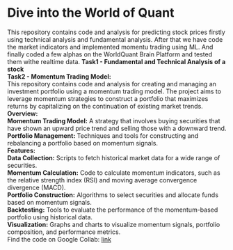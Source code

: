 # Dive into the World of Quant
This repository contains code and analysis for predicting stock prices firstly using technical analysis and fundamental analysis. After that we have code the market indicators and implemented momentu trading using ML. And finally coded a few alphas on the WorldQuant Brain Platform and tested them withe realtime data.
**Task1 - Fundamental and Technical Analysis of a stock** <br>
**Task2 - Momentum Trading Model:** <br>
This repository contains code and analysis for creating and managing an investment portfolio using a momentum trading model. The project aims to leverage momentum strategies to construct a portfolio that maximizes returns by capitalizing on the continuation of existing market trends.<br>
**Overview:** <br>
**Momentum Trading Model:** A strategy that involves buying securities that have shown an upward price trend and selling those with a downward trend.<br>
**Portfolio Management:** Techniques and tools for constructing and rebalancing a portfolio based on momentum signals.<br>
**Features:** <br>
**Data Collection:** Scripts to fetch historical market data for a wide range of securities.<br>
**Momentum Calculation:** Code to calculate momentum indicators, such as the relative strength index (RSI) and moving average convergence divergence (MACD).<br>
**Portfolio Construction:** Algorithms to select securities and allocate funds based on momentum signals.<br>
**Backtesting:** Tools to evaluate the performance of the momentum-based portfolio using historical data.<br>
**Visualization:** Graphs and charts to visualize momentum signals, portfolio composition, and performance metrics.<br>
Find the code on Google Collab: [link](https://colab.research.google.com/drive/1gX2GgfX15pU6QdhlL68_g79ih4K0GoHW)


